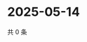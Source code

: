 # 2025-05-14

共 0 条

<!-- BEGIN ZHIHUVIDEO -->
<!-- 最后更新时间 Wed May 14 2025 06:11:05 GMT+0800 (China Standard Time) -->

<!-- END ZHIHUVIDEO -->
